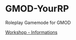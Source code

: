 # GMOD-YourRP
Roleplay Gamemode for GMOD

[ Workshop - Informations ](http://steamcommunity.com/sharedfiles/filedetails/?id=1114204152)
